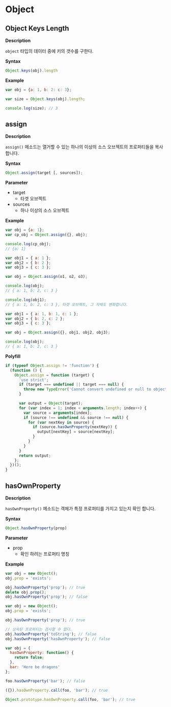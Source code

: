 # Object

## Object Keys Length

**Description**

`object` 타입의 데이터 중에 키의 갯수를 구한다.

**Syntax**

```javascript
Object.keys(obj).length
```

**Example**

```javascript
var obj = {a: 1, b: 2: c: 3};

var size = Object.keys(obj).length;

console.log(size); // 3
```

## assign

**Description**

`assign()` 메소드는 열거할 수 있는 하나의 이상의 소스 오브젝트의 프로퍼티들을 복사합니다.

**Syntax**

```javascript
Object.assign(target [, sources]);
```

**Parameter**

* target
  * 타겟 오브젝트
* sources
  * 하나 이상의 소스 오브젝트

**Example**

```javascript
var obj = {a: 1};
var cp_obj = Object.assign({}, obj);

console.log(cp_obj);
// {a: 1}
```

```javascript
var obj1 = { a: 1 };
var obj2 = { b: 2 };
var obj3 = { c: 3 };

var obj = Object.assign(o1, o2, o3);

console.log(obj); 
// { a: 1, b: 2, c: 3 }

console.log(obj1);  
// { a: 1, b: 2, c: 3 }, 타겟 오브젝트, 그 자체도 변화합니다.
```

```javascript
var obj1 = { a: 1, b: 1, c: 1 };
var obj2 = { b: 2, c: 2 };
var obj3 = { c: 3 };

var obj = Object.assign({}, obj1, obj2, obj3);

console.log(obj); 
// { a: 1, b: 2, c: 3 }
```

**Polyfill**

```javascript
if (typeof Object.assign != 'function') {
  (function () {
    Object.assign = function (target) {
      'use strict';
      if (target === undefined || target === null) {
        throw new TypeError('Cannot convert undefined or null to object');
      }

      var output = Object(target);
      for (var index = 1; index < arguments.length; index++) {
        var source = arguments[index];
        if (source !== undefined && source !== null) {
          for (var nextKey in source) {
            if (source.hasOwnProperty(nextKey)) {
              output[nextKey] = source[nextKey];
            }
          }
        }
      }
      return output;
    };
  })();
}
```

## hasOwnProperty

**Description**

`hasOwnProperty()` 메소드는 객체가 특정 프로퍼티를 가지고 있는지 확인 합니다.

**Syntax**

```javascript
Object.hasOwnProperty(prop)
```

**Parameter**

* prop
  * 확인 하려는 프로퍼티 명칭

**Example**

```javascript
var obj = new Object();
obj.prop = 'exists';

obj.hasOwnProperty('prop'); // true
delete obj.prop();
obj.hasOwnProperty('prop'); // false
```

```javascript
var obj = new Object();
obj.prop = 'exists';

obj.hasOwnProperty('prop'); // true

// 상속된 프로퍼티는 검사할 수 없다.
obj.hasOwnProperty('toString'); // false
obj.hasOwnProperty('hasOwnProperty'); // false
```

```javascript
var obj = {
  hasOwnProperty: function() {
    return false;
  },
  bar: 'Here be dragons'
};

foo.hasOwnProperty('bar'); // false

({}).hasOwnProperty.call(foo, 'bar'); // true

Object.prototype.hasOwnProperty.call(foo, 'bar'); // true
```